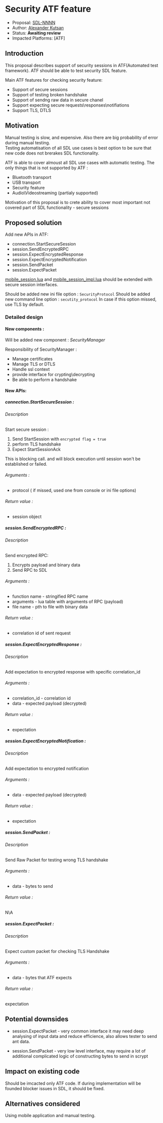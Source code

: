 # Security ATF feature

* Proposal: [SDL-NNNN](NNNN-atf_security_proposal.md)
* Author: [Alexander Kutsan](https://github.com/LuxoftAKutsan)
* Status: **Awaiting review**
* Impacted Platforms: [ATF]

## Introduction

This proposal describes support of security sessions in ATF(Automated test framework).
ATF should be able to test security SDL feature.

Main ATF features for checking security feature:
 - Support of secure sessions
 - Support of testing broken handshake
 - Support of sendng raw data in secure chanel
 - Support expecting secure requests\responses\notifiations
 - Support TLS, DTLS

## Motivation
Manual testing is slow, and expensive. Also there are big probability of error during manual testing.\
Testing automatisation of all SDL use cases is best option to be sure that new code does not brerakes SDL functionality.

ATF is able to cover almoust all SDL use cases with automatic testing. 
The only things that is not supported by ATF :
 - Bluetooth transport
 - USB transport
 - Security feature
 - Audio\Videostreaming (partialy supported) 
 
Motivation of this proposal is to crete ability to cover most important not covered part of SDL functionality - secure sessions

## Proposed solution

Add new APIs in ATF:
 - connection.StartSecureSession
 - session.SendEncryptedRPC
 - session.ExpectEncryptedResponse
 - session.ExpectEncryptedNotification
 - session.SendPacket 
 - session.ExpectPacket
 
[mobile_session.lua](https://github.com/smartdevicelink/sdl_atf/blob/master/modules/mobile_session.lua) and 
[mobile_session_impl.lua](https://github.com/smartdevicelink/sdl_atf/blob/master/modules/mobile_session_impl.lua) should be extended with secure session interfaces. 

Should be added new ini file option : `SecurityProtocol`
Should be added new command line option : `secutity_protocol`
In case if this option missed, use TLS by default.

### Detailed design

#### New components : 
Will be added new component : *SecurityManager* 

Responsibility of SecurityManager :
 - Manage certificates
 - Manage TLS or DTLS
 - Handle ssl context
 - provide interface for crypting\decrypting
 - Be able to perform a handshake

#### New APIs: 

##### connection.StartSecureSession :
###### Description
 Start secure session :
  1. Send StartSession with `encrypted flag = true`
  2. perform TLS handshake 
  3. Expect StartSessionAck 
  
  This is blocking call. and will block execution until session won't be established or failed.
###### Arguments :
  - protocol ( if missed, used one from console or ini file options)
###### Return value :
  - session object
  
##### session.SendEncryptedRPC :
###### Description
 Send encrypted RPC:
  1. Encrypts payload and binary data
  3. Send RPC to SDL
###### Arguments :
  - function name - stringified RPC name  
  - arguments  - lua table with arguments of RPC (payload)
  - file name - pth to file with binary data
###### Return value :
  - correlation id of sent request

##### session.ExpectEncryptedResponse :
###### Description
 Add expectation to encrypted response with specific correlation_id
###### Arguments :
  - correlation_id - correlation id
  - data  - expected payload (decrypted)
###### Return value :
  - expectation
  
##### session.ExpectEncryptedNotification :
###### Description
 Add expectation to encrypted notification
###### Arguments :
  - data - expected payload (decrypted)
###### Return value :
  - expectation
  
##### session.SendPacket :
###### Description
Send Raw Packet for testing wrong TLS handshake
###### Arguments :
  - data -  bytes to send
###### Return value :
  N\A
  
##### session.ExpectPacket :
###### Description
Expect custom packet for checking TLS Handshake 
###### Arguments :
  - data -  bytes that ATF expects
###### Return value :
  expectation

## Potential downsides

- session.ExpectPacket - very common interface it may need deep analysing of input data and reduce efficience, also allows tester to send ant data.

- session.SendPacket - very low level interface, may require a lot of additional complicated logic of constructing bytes to send in scrypt

## Impact on existing code

Should be imcacted only ATF code.
If during implementation will be founded blocker issues in SDL, it should be fixed.

## Alternatives considered
Using mobile application and manual testing. 
